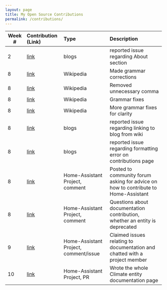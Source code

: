 ```yaml
---
layout: page
title: My Open Source Contributions
permalink: /contributions/
---
```


<!-- 
Type of the contribution should be "Wikipedia edit", "OpenStreet Map feature", "Documentation", "Course website", "Blog", 
"Browse Add-on", etc. 

The descriptioin should include a brief summary of what you did. 

Replace the first row with your contribution. 

--> 





| Week #       | Contribution (Link)  | Type  | Description | 
|---|:---|:---|:---| 
|  2  | [link](https://github.com/nyu-ossd-s19/asunwoo98-weekly/issues)    | blogs  |   reported issue regarding About section    |
|  8  |   [link](https://en.wikipedia.org/w/index.php?title=Corbicula_japonica&oldid=891365763)  |  Wikipedia  |   Made grammar corrections  |
|  8  |  [link](https://en.wikipedia.org/w/index.php?title=Philip_Salyer&oldid=891366274)  |  Wikipedia  |   Removed unnecessary comma  |
|  8  |  [link](https://en.wikipedia.org/w/index.php?title=Off_the_Grid_(food_organization)&oldid=891367071)  |  Wikipedia  |  Grammar fixes   |
|  8  |  [link](https://en.wikipedia.org/w/index.php?title=Off_the_Grid_(food_organization)&oldid=891367242)  |  Wikipedia  |   More grammar fixes for clarity  |
|  8  |  [link](https://github.com/nyu-ossd-s19/ConnorSBrady-weekly/issues/1)  |  blogs  |  reported issue regarding linking to blog from wiki  | 
|  8  |  [link](https://github.com/nyu-ossd-s19/mayaarguelles-weekly/issues/1)  |  blogs  |  reported issue regarding formatting error on contributions page  |
|  8  |  [link](https://community.home-assistant.io/t/something-for-a-new-contributor/110083/2)  |  Home-Assistant Project, comment  |  Posted to community forum asking for advice on how to contribute to Home-Assistant  |
|  8  |  [link](https://github.com/home-assistant/developers.home-assistant/issues/208)  |  Home-Assistant Project, comment  |  Questions about documentation contribution, whether an entity is deprecated  | 
|  9  |  [link](https://github.com/home-assistant/developers.home-assistant/issues/208)  |  Home-Assistant Project, comment/issue  |  Claimed issues relating to documentation and chatted with a project member  |
|  10  |  [link](https://github.com/home-assistant/developers.home-assistant/pull/227)  |  Home-Assistant Project, PR  |  Wrote the whole Climate entity documentation page  |